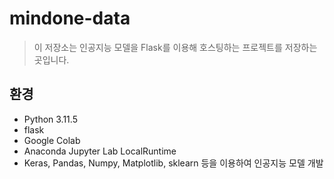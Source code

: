 # mindone-data

> 이 저장소는 인공지능 모델을 Flask를 이용해 호스팅하는 프로젝트를 저장하는 곳입니다.

## 환경

- Python 3.11.5
- flask
- Google Colab
- Anaconda Jupyter Lab LocalRuntime
- Keras, Pandas, Numpy, Matplotlib, sklearn 등을 이용하여 인공지능 모델 개발
